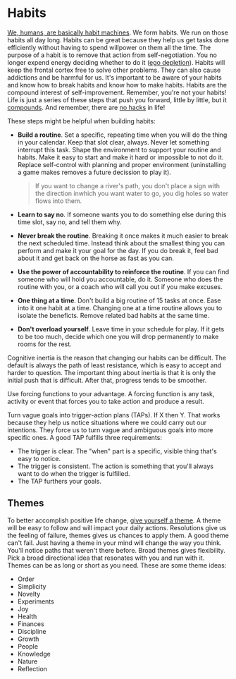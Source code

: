 # Habits

[We, humans, are basically habit machines](https://twitter.com/JamesClear/status/1059504529111158784). We form habits. We run on those habits all day long. Habits can be great because they help us get tasks done efficiently without having to spend willpower on them all the time. The purpose of a habit is to remove that action from self-negotiation. You no longer expend energy deciding whether to do it ([ego depletion](https://en.wikipedia.org/wiki/Ego_depletion)). Habits will keep the frontal cortex free to solve other problems. They can also cause addictions and be harmful for us. It's important to be aware of your habits and know how to break habits and know how to make habits. Habits are the compound interest of self-improvement. Remember, you're not your habits! Life is just a series of these steps that push you forward, little by little, but it [compounds](https://www.investopedia.com/terms/c/compoundinterest.asp). And remember, there are [no hacks](http://www.collaborativefund.com/blog/useful-hacks/) in life!

These steps might be helpful when building habits:

* **Build a routine**. Set a specific, repeating time when you will do the thing in your calendar. Keep that slot clear, always. Never let something interrupt this task. Shape the environment to support your routine and habits. Make it easy to start and make it hard or impossible to not do it. Replace self-control with planning and proper environment (uninstalling a game makes removes a future decission to play it).

  > If you want to change a river's path, you don't place a sign with the direction inwhich you want water to go, you dig holes so water flows into them.

* **Learn to say no**. If someone wants you to do something else during this time slot, say no, and tell them why.
* **Never break the routine**. Breaking it once makes it much easier to break the next scheduled time. Instead think about the smallest thing you can perform and make it your goal for the day. If you do break it, feel bad about it and get back on the horse as fast as you can.
* **Use the power of accountability to reinforce the routine**. If you can find someone who will hold you accountable, do it. Someone who does the routine with you, or a coach who will call you out if you make excuses.
* **One thing at a time**. Don't build a big routine of 15 tasks at once. Ease into it one habit at a time. Changing one at a time routine allows you to isolate the beneficts. Remove related bad habits at the same time.
* **Don't overload yourself**. Leave time in your schedule for play. If it gets to be too much, decide which one you will drop permanently to make rooms for the rest.

Cognitive inertia is the reason that changing our habits can be difficult. The default is always the path of least resistance, which is easy to accept and harder to question. The important thing about inertia is that it is only the initial push that is difficult. After that, progress tends to be smoother.

Use forcing functions to your advantage. A forcing function is any task, activity or event that forces you to take action and produce a result.

Turn vague goals into trigger-action plans (TAPs). If X then Y. That works because they help us notice situations where we could carry out our intentions. They force us to turn vague and ambiguous goals into more specific ones. A good TAP fulfills three requirements:

* The trigger is clear. The "when" part is a specific, visible thing that's easy to notice.
* The trigger is consistent. The action is something that you'll always want to do when the trigger is fulfilled.
* The TAP furthers your goals.

## Themes

To better accomplish positive life change, [give yourself a theme](https://youtu.be/NVGuFdX5guE). A theme will be easy to follow and will impact your daily actions. Resolutions give us the feeling of failure, themes gives us chances to apply them. A good theme can't fail. Just having a theme in your mind will change the way you think. You'll notice paths that weren't there before. Broad themes gives flexibility. Pick a broad directional idea that resonates with you and run with it. Themes can be as long or short as you need. These are some theme ideas:

* Order
* Simplicity
* Novelty
* Experiments
* Joy
* Health
* Finances
* Discipline
* Growth
* People
* Knowledge
* Nature
* Reflection
